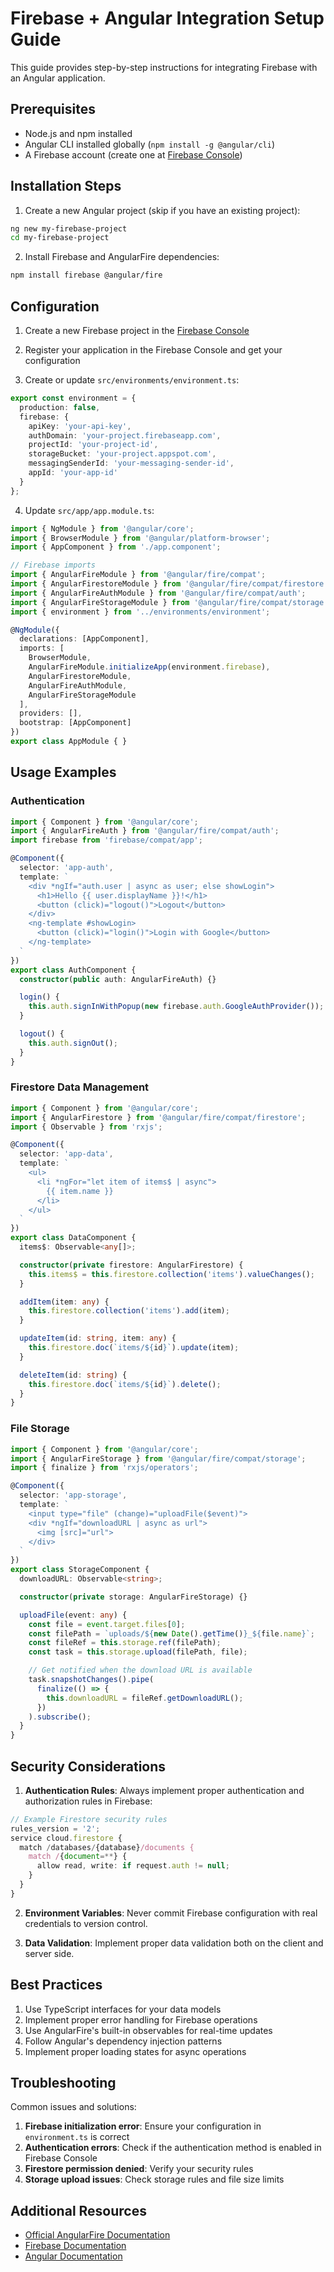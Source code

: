 # Firebase + Angular Integration Setup Guide

This guide provides step-by-step instructions for integrating Firebase with an Angular application.

## Prerequisites
- Node.js and npm installed
- Angular CLI installed globally (`npm install -g @angular/cli`)
- A Firebase account (create one at [Firebase Console](https://console.firebase.google.com))

## Installation Steps

1. Create a new Angular project (skip if you have an existing project):
```bash
ng new my-firebase-project
cd my-firebase-project
```

2. Install Firebase and AngularFire dependencies:
```bash
npm install firebase @angular/fire
```

## Configuration

1. Create a new Firebase project in the [Firebase Console](https://console.firebase.google.com)

2. Register your application in the Firebase Console and get your configuration

3. Create or update `src/environments/environment.ts`:
```typescript
export const environment = {
  production: false,
  firebase: {
    apiKey: 'your-api-key',
    authDomain: 'your-project.firebaseapp.com',
    projectId: 'your-project-id',
    storageBucket: 'your-project.appspot.com',
    messagingSenderId: 'your-messaging-sender-id',
    appId: 'your-app-id'
  }
};
```

4. Update `src/app/app.module.ts`:
```typescript
import { NgModule } from '@angular/core';
import { BrowserModule } from '@angular/platform-browser';
import { AppComponent } from './app.component';

// Firebase imports
import { AngularFireModule } from '@angular/fire/compat';
import { AngularFirestoreModule } from '@angular/fire/compat/firestore';
import { AngularFireAuthModule } from '@angular/fire/compat/auth';
import { AngularFireStorageModule } from '@angular/fire/compat/storage';
import { environment } from '../environments/environment';

@NgModule({
  declarations: [AppComponent],
  imports: [
    BrowserModule,
    AngularFireModule.initializeApp(environment.firebase),
    AngularFirestoreModule,
    AngularFireAuthModule,
    AngularFireStorageModule
  ],
  providers: [],
  bootstrap: [AppComponent]
})
export class AppModule { }
```

## Usage Examples

### Authentication
```typescript
import { Component } from '@angular/core';
import { AngularFireAuth } from '@angular/fire/compat/auth';
import firebase from 'firebase/compat/app';

@Component({
  selector: 'app-auth',
  template: `
    <div *ngIf="auth.user | async as user; else showLogin">
      <h1>Hello {{ user.displayName }}!</h1>
      <button (click)="logout()">Logout</button>
    </div>
    <ng-template #showLogin>
      <button (click)="login()">Login with Google</button>
    </ng-template>
  `
})
export class AuthComponent {
  constructor(public auth: AngularFireAuth) {}

  login() {
    this.auth.signInWithPopup(new firebase.auth.GoogleAuthProvider());
  }

  logout() {
    this.auth.signOut();
  }
}
```

### Firestore Data Management
```typescript
import { Component } from '@angular/core';
import { AngularFirestore } from '@angular/fire/compat/firestore';
import { Observable } from 'rxjs';

@Component({
  selector: 'app-data',
  template: `
    <ul>
      <li *ngFor="let item of items$ | async">
        {{ item.name }}
      </li>
    </ul>
  `
})
export class DataComponent {
  items$: Observable<any[]>;

  constructor(private firestore: AngularFirestore) {
    this.items$ = this.firestore.collection('items').valueChanges();
  }

  addItem(item: any) {
    this.firestore.collection('items').add(item);
  }

  updateItem(id: string, item: any) {
    this.firestore.doc(`items/${id}`).update(item);
  }

  deleteItem(id: string) {
    this.firestore.doc(`items/${id}`).delete();
  }
}
```

### File Storage
```typescript
import { Component } from '@angular/core';
import { AngularFireStorage } from '@angular/fire/compat/storage';
import { finalize } from 'rxjs/operators';

@Component({
  selector: 'app-storage',
  template: `
    <input type="file" (change)="uploadFile($event)">
    <div *ngIf="downloadURL | async as url">
      <img [src]="url">
    </div>
  `
})
export class StorageComponent {
  downloadURL: Observable<string>;

  constructor(private storage: AngularFireStorage) {}

  uploadFile(event: any) {
    const file = event.target.files[0];
    const filePath = `uploads/${new Date().getTime()}_${file.name}`;
    const fileRef = this.storage.ref(filePath);
    const task = this.storage.upload(filePath, file);

    // Get notified when the download URL is available
    task.snapshotChanges().pipe(
      finalize(() => {
        this.downloadURL = fileRef.getDownloadURL();
      })
    ).subscribe();
  }
}
```

## Security Considerations

1. **Authentication Rules**: Always implement proper authentication and authorization rules in Firebase:
```typescript
// Example Firestore security rules
rules_version = '2';
service cloud.firestore {
  match /databases/{database}/documents {
    match /{document=**} {
      allow read, write: if request.auth != null;
    }
  }
}
```

2. **Environment Variables**: Never commit Firebase configuration with real credentials to version control.

3. **Data Validation**: Implement proper data validation both on the client and server side.

## Best Practices

1. Use TypeScript interfaces for your data models
2. Implement proper error handling for Firebase operations
3. Use AngularFire's built-in observables for real-time updates
4. Follow Angular's dependency injection patterns
5. Implement proper loading states for async operations

## Troubleshooting

Common issues and solutions:

1. **Firebase initialization error**: Ensure your configuration in `environment.ts` is correct
2. **Authentication errors**: Check if the authentication method is enabled in Firebase Console
3. **Firestore permission denied**: Verify your security rules
4. **Storage upload issues**: Check storage rules and file size limits

## Additional Resources

- [Official AngularFire Documentation](https://github.com/angular/angularfire)
- [Firebase Documentation](https://firebase.google.com/docs)
- [Angular Documentation](https://angular.io/docs) 
